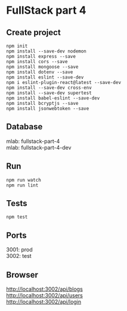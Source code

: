 # FullStack part 4

## Create project

`npm init`\
`npm install --save-dev nodemon`\
`npm install express --save`\
`npm install cors --save`\
`npm install mongoose --save`\
`npm install dotenv --save`\
`npm install eslint --save-dev`\
`npm i eslint-plugin-react@latest --save-dev`\
`npm install --save-dev cross-env`\
`npm install --save-dev supertest`\
`npm install babel-eslint --save-dev`\
`npm install bcryptjs --save`\
`npm install jsonwebtoken --save`

## Database

mlab: fullstack-part-4\
mlab: fullstack-part-4-dev

## Run

`npm run watch`\
`npm run lint`

## Tests

`npm test`

## Ports

3001: prod\
3002: test

## Browser

<http://localhost:3002/api/blogs>\
<http://localhost:3002/api/users>\
<http://localhost:3002/api/login>
